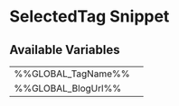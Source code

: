 # <span class="jumptarget"> SelectedTag Snippet </span>

## <span class="jumptarget"> Available Variables </span>
|||
|---|---|
| %%GLOBAL_TagName%% |
| %%GLOBAL_BlogUrl%% |
